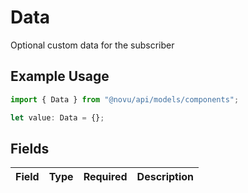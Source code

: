 # Data

Optional custom data for the subscriber

## Example Usage

```typescript
import { Data } from "@novu/api/models/components";

let value: Data = {};
```

## Fields

| Field       | Type        | Required    | Description |
| ----------- | ----------- | ----------- | ----------- |